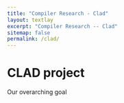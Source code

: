 ```yaml
---
title: "Compiler Research - Clad"
layout: textlay
excerpt: "Compiler Research -- Clad"
sitemap: false
permalink: /clad/
---
```


# CLAD project

Our overarching goal

